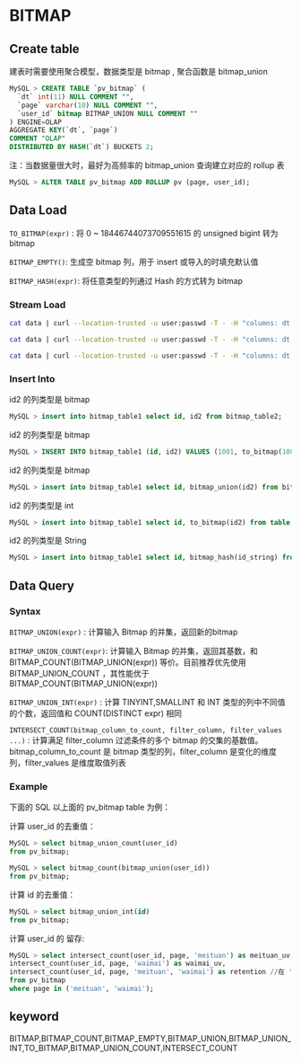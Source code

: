 # BITMAP

## Create table

建表时需要使用聚合模型，数据类型是 bitmap , 聚合函数是 bitmap_union

```SQL
MySQL > CREATE TABLE `pv_bitmap` (
  `dt` int(11) NULL COMMENT "",
  `page` varchar(10) NULL COMMENT "",
  `user_id` bitmap BITMAP_UNION NULL COMMENT ""
) ENGINE=OLAP
AGGREGATE KEY(`dt`, `page`)
COMMENT "OLAP"
DISTRIBUTED BY HASH(`dt`) BUCKETS 2;
```

注：当数据量很大时，最好为高频率的 bitmap_union 查询建立对应的 rollup 表

```SQL
MySQL > ALTER TABLE pv_bitmap ADD ROLLUP pv (page, user_id);
```

## Data Load

`TO_BITMAP(expr)` : 将 0 ~ 18446744073709551615 的 unsigned bigint 转为 bitmap

`BITMAP_EMPTY()`: 生成空 bitmap 列，用于 insert 或导入的时填充默认值

`BITMAP_HASH(expr)`: 将任意类型的列通过 Hash 的方式转为 bitmap

### Stream Load

``` bash
cat data | curl --location-trusted -u user:passwd -T - -H "columns: dt,page,user_id, user_id=to_bitmap(user_id)"   http://host:8410/api/test/testDb/_stream_load
```

``` bash
cat data | curl --location-trusted -u user:passwd -T - -H "columns: dt,page,user_id, user_id=bitmap_hash(user_id)"   http://host:8410/api/test/testDb/_stream_load
```

``` bash
cat data | curl --location-trusted -u user:passwd -T - -H "columns: dt,page,user_id, user_id=bitmap_empty()"   http://host:8410/api/test/testDb/_stream_load
```

### Insert Into

id2 的列类型是 bitmap

```SQL
MySQL > insert into bitmap_table1 select id, id2 from bitmap_table2;
```

id2 的列类型是 bitmap

```SQL
MySQL > INSERT INTO bitmap_table1 (id, id2) VALUES (1001, to_bitmap(1000)), (1001, to_bitmap(2000));
```

id2 的列类型是 bitmap

```SQL
MySQL > insert into bitmap_table1 select id, bitmap_union(id2) from bitmap_table2 group by id;
```

id2 的列类型是 int

```SQL
MySQL > insert into bitmap_table1 select id, to_bitmap(id2) from table;
```

id2 的列类型是 String

```SQL
MySQL > insert into bitmap_table1 select id, bitmap_hash(id_string) from table;
```

## Data Query

### Syntax

`BITMAP_UNION(expr)` : 计算输入 Bitmap 的并集，返回新的bitmap

`BITMAP_UNION_COUNT(expr)`: 计算输入 Bitmap 的并集，返回其基数，和 BITMAP_COUNT(BITMAP_UNION(expr)) 等价。目前推荐优先使用 BITMAP_UNION_COUNT ，其性能优于 BITMAP_COUNT(BITMAP_UNION(expr))

`BITMAP_UNION_INT(expr)` : 计算 TINYINT,SMALLINT 和 INT 类型的列中不同值的个数，返回值和
COUNT(DISTINCT expr) 相同

`INTERSECT_COUNT(bitmap_column_to_count, filter_column, filter_values ...)` : 计算满足
filter_column 过滤条件的多个 bitmap 的交集的基数值。
bitmap_column_to_count 是 bitmap 类型的列，filter_column 是变化的维度列，filter_values 是维度取值列表

### Example

下面的 SQL 以上面的 pv_bitmap table 为例：

计算 user_id 的去重值：

```SQL
MySQL > select bitmap_union_count(user_id) 
from pv_bitmap;

MySQL > select bitmap_count(bitmap_union(user_id)) 
from pv_bitmap;
```

计算 id 的去重值：

```SQL
MySQL > select bitmap_union_int(id) 
from pv_bitmap;
```

计算 user_id 的 留存:

```SQL
MySQL > select intersect_count(user_id, page, 'meituan') as meituan_uv,
intersect_count(user_id, page, 'waimai') as waimai_uv,
intersect_count(user_id, page, 'meituan', 'waimai') as retention //在 'meituan' 和 'waimai' 两个页面都出现的用户数
from pv_bitmap
where page in ('meituan', 'waimai');
```

## keyword

BITMAP,BITMAP_COUNT,BITMAP_EMPTY,BITMAP_UNION,BITMAP_UNION_INT,TO_BITMAP,BITMAP_UNION_COUNT,INTERSECT_COUNT

